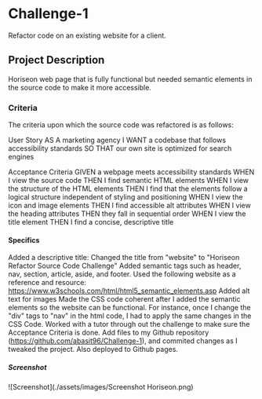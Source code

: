 # Challenge-1
Refactor code on an existing website for a client.

## Project Description
Horiseon web page that is fully functional but needed semantic elements in the source code to make it more accessible.  

### Criteria
The criteria upon which the source code was refactored is as follows:

User Story
AS A marketing agency
I WANT a codebase that follows accessibility standards
SO THAT our own site is optimized for search engines

Acceptance Criteria
GIVEN a webpage meets accessibility standards
WHEN I view the source code
THEN I find semantic HTML elements
WHEN I view the structure of the HTML elements
THEN I find that the elements follow a logical structure independent of styling and positioning
WHEN I view the icon and image elements
THEN I find accessible alt attributes
WHEN I view the heading attributes
THEN they fall in sequential order
WHEN I view the title element
THEN I find a concise, descriptive title

#### Specifics
Added a descriptive title: Changed the title from "website" to "Horiseon Refactor Source Code Challenge"
Added semantic tags such as header, nav, section, article, aside, and footer. Used the following website as a reference and resource: https://www.w3schools.com/html/html5_semantic_elements.asp
Added alt text for images
Made the CSS code coherent after I added the semantic elements so the website can be functional. For instance, once I change the "div" tags to "nav" in the html code, I had to apply the same changes in the CSS Code.
Worked with a tutor through out the challenge to make sure the Acceptance Criteria is done.
Add files to my Github repository (https://github.com/abasit96/Challenge-1), and commited changes as I tweaked the project.
Also deployed to Github pages. 

##### Screenshot
![Screenshot](./assets/images/Screenshot Horiseon.png)